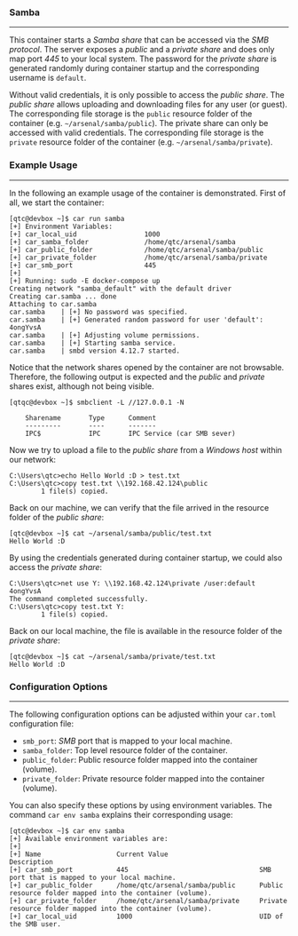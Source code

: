 ### Samba

----

This container starts a *Samba share* that can be accessed via the *SMB protocol*. The server
exposes a *public* and a *private share* and does only map port *445* to your local system.
The password for the *private share* is generated randomly during container startup and
the corresponding username is ``default``.

Without valid credentials, it is only possible to access the *public share*. The *public share*
allows uploading and downloading files for any user (or guest). The corresponding file storage
is the ``public`` resource folder of the container (e.g. ``~/arsenal/samba/public``). The private
share can only be accessed with valid credentials. The corresponding file storage is the 
``private`` resource folder of the container (e.g. ``~/arsenal/samba/private``).


### Example Usage

----

In the following an example usage of the container is demonstrated. First of all, we start the
container:

```console
[qtc@devbox ~]$ car run samba
[+] Environment Variables:
[+]	car_local_uid                 1000
[+]	car_samba_folder              /home/qtc/arsenal/samba
[+]	car_public_folder             /home/qtc/arsenal/samba/public
[+]	car_private_folder            /home/qtc/arsenal/samba/private
[+]	car_smb_port                  445
[+] 
[+] Running: sudo -E docker-compose up
Creating network "samba_default" with the default driver
Creating car.samba ... done
Attaching to car.samba
car.samba    | [+] No password was specified.
car.samba    | [+] Generated random password for user 'default': 4ongYvsA
car.samba    | [+] Adjusting volume permissions.
car.samba    | [+] Starting samba service.
car.samba    | smbd version 4.12.7 started.
```

Notice that the network shares opened by the container are not browsable.
Therefore, the following output is expected and the *public* and *private*
shares exist, although not being visible.

```console
[qtqc@devbox ~]$ smbclient -L //127.0.0.1 -N

	Sharename       Type      Comment
	---------       ----      -------
	IPC$            IPC       IPC Service (car SMB sever)
```

Now we try to upload a file to the *public share* from a *Windows host* within our network:

```console
C:\Users\qtc>echo Hello World :D > test.txt
C:\Users\qtc>copy test.txt \\192.168.42.124\public
        1 file(s) copied.
```

Back on our machine, we can verify that the file arrived in the resource folder of the *public share*:

```console
[qtc@devbox ~]$ cat ~/arsenal/samba/public/test.txt 
Hello World :D
```

By using the credentials generated during container startup, we could also
access the *private share*:

```console
C:\Users\qtc>net use Y: \\192.168.42.124\private /user:default 4ongYvsA
The command completed successfully.
C:\Users\qtc>copy test.txt Y:
        1 file(s) copied.
```

Back on our local machine, the file is available in the resource folder of the *private share*:

```console
[qtc@devbox ~]$ cat ~/arsenal/samba/private/test.txt 
Hello World :D 
```

### Configuration Options

----

The following configuration options can be adjusted within your ``car.toml`` configuration file:

* ``smb_port``: *SMB* port that is mapped to your local machine.
* ``samba_folder``: Top level resource folder of the container.
* ``public_folder``: Public resource folder mapped into the container (volume).
* ``private_folder``: Private resource folder mapped into the container (volume).

You can also specify these options by using environment variables. The command ``car env samba`` explains their corresponding usage:

```console
[qtc@devbox ~]$ car env samba
[+] Available environment variables are:
[+] 
[+] Name                   Current Value                       Description
[+] car_smb_port           445                                 SMB port that is mapped to your local machine.
[+] car_public_folder      /home/qtc/arsenal/samba/public      Public resource folder mapped into the container (volume).
[+] car_private_folder     /home/qtc/arsenal/samba/private     Private resource folder mapped into the container (volume).
[+] car_local_uid          1000                                UID of the SMB user.
```
